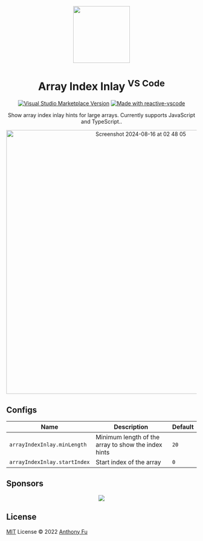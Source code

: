 <p align="center">
<img src="https://github.com/antfu/vscode-array-index-inlay/blob/main/res/icon.png?raw=true" height="150">
</p>

<h1 align="center">Array Index Inlay <sup>VS Code</sup></h1>

<p align="center">
<a href="https://marketplace.visualstudio.com/items?itemName=antfu.smart-clicks" target="__blank"><img src="https://img.shields.io/visual-studio-marketplace/v/antfu.smart-clicks.svg?color=eee&amp;label=VS%20Code%20Marketplace&logo=visual-studio-code" alt="Visual Studio Marketplace Version" /></a>
<a href="https://kermanx.github.io/reactive-vscode/" target="__blank"><img src="https://img.shields.io/badge/made_with-reactive--vscode-%23eee?style=flat"  alt="Made with reactive-vscode" /></a>
</p>

<p align="center">
Show array index inlay hints for large arrays. Currently supports JavaScript and TypeScript..<br>
</p>

<p align="center">
<img width="696" alt="Screenshot 2024-08-16 at 02 48 05" src="https://github.com/user-attachments/assets/6b7af3e5-1186-4526-bb9d-a24a32ffaa24">
</p>

## Configs

| Name                         | Description                                         | Default |
| ---------------------------- | --------------------------------------------------- | ------- |
| `arrayIndexInlay.minLength`  | Minimum length of the array to show the index hints | `20`    |
| `arrayIndexInlay.startIndex` | Start index of the array                            | `0`     |

## Sponsors

<p align="center">
  <a href="https://cdn.jsdelivr.net/gh/antfu/static/sponsors.svg">
    <img src='https://cdn.jsdelivr.net/gh/antfu/static/sponsors.png'/>
  </a>
</p>

## License

[MIT](./LICENSE) License © 2022 [Anthony Fu](https://github.com/antfu)
